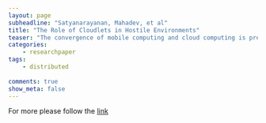 ```yaml
---
layout: page
subheadline: "Satyanarayanan, Mahadev, et al"
title: "The Role of Cloudlets in Hostile Environments"
teaser: "The convergence of mobile computing and cloud computing is predicated on a reliable, high-bandwidth, end-to-end network, which is difficult to guarantee in hostile environments. However, virtual-machine-based cloudlets located in close proximity to associated mobile devices can overcome this deep-rooted problem."
categories:
    - researchpaper  
tags:
    - distributed
      
comments: true
show_meta: false
---
```




For more please follow the [link](http://www.istc-cc.cmu.edu/publications/papers/2013/satya2013-hostile-environments.pdf)